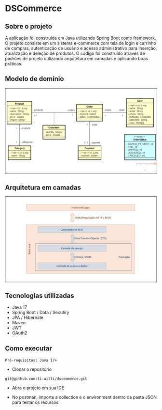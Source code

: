 # DSCommerce

## Sobre o projeto
A aplicação foi construída em Java utilizando Spring Boot como framework. O projeto consiste em um sistema e-commerce com tela de login e carrinho de compras, autenticação de usuário e acesso administrativo para inserção, atualização e deleção de produtos. O código foi construído através de padrões de projeto utilizando arquitetura em camadas e aplicando boas práticas.

## Modelo de domínio
![Modelo de domínio](https://github.com/ti-willi/assets/blob/main/dscommerce/modelo%20dominio.png)

## Arquitetura em camadas
![Arquitetura em camadas](https://github.com/ti-willi/assets/blob/main/dscommerce/padrao%20camadas.png)

## Tecnologias utilizadas
- Java 17
- Spring Boot / Data / Secutiry
- JPA / Hibernate
- Maven
- JWT
- OAuth2

## Como executar 
`Pré-requisitos: Java 17+`

- Clonar o repositório
```
git@github.com:ti-willi/dscommerce.git
```
- Abra o projeto em sua IDE

- No postman, importe a collection e o environment dentro da pasta JSON para testar os recursos



